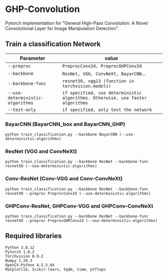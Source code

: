 # GHP-Convolution
Pytorch implementation for "General High-Pass Convolution: A Novel Convolutional Layer for Image Manipulation Detection".

## Train a classification Network
| Parameter                        | value                                              |
| -------------------------------- | -------------------------------------------------- |
| `--preproc`                      | `PreprocConv2d, PreprocGHPConv2d`                  |
| `--backbone`                     | `ResNet, VGG, ConvNeXt, BayarCNN`...               |
| `--backbone-func`                | `resnet50, vgg13 (function in torchvision.models)` |
| `--use-deterministic-algorithms` | `if specified, use deterministic algorithms. Otherwise, use faster algorithms` |
| `--test-only`                    | `if specified, only test the network`              |
### BayarCNN (BayarCNN_box and BayarCNN_GHP)
```
python train_classification.py --backbone BayarCNN (--use-deterministic-algorithms)
```
### ResNet (VGG and ConvNeXt)
```
python train_classification.py --backbone ResNet --backbone-func resnet50 (--use-deterministic-algorithms)
```
### Conv-ResNet (Conv-VGG and Conv-ConvNeXt)
```
python train_classification.py --backbone ResNet --backbone-func resnet50 --preproc PreprocConv2d (--use-deterministic-algorithms)
```
### GHPConv-ResNet, GHPConv-VGG and GHPConv-ConvNeXt
```
python train_classification.py --backbone ResNet --backbone-func resnet50 --preproc PreprocGHPConv2d (--use-deterministic-algorithms)
```

## Required libraries
`Python 3.8.12`  
`Pytorch 1.8.2`  
`Torchvision 0.9.2`  
`Numpy 1.20.3`  
`OpenCV-Python 4.5.5.64`  
`Matplotlib, Scikit-learn, tqdm, timm, ptflops`
